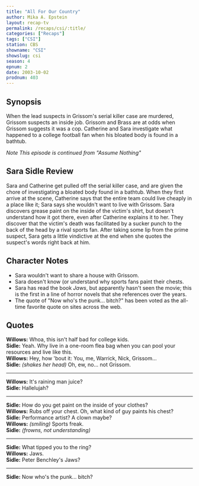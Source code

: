 ```yaml
---
title: "All For Our Country"
author: Mika A. Epstein
layout: recap-tv
permalink: /recaps/csi/:title/
categories: ["Recaps"]
tags: ["CSI"]
station: CBS
showname: "CSI"
showslug: csi
season: 4  
epnum: 2
date: 2003-10-02  
prodnum: 403  
---
```


## Synopsis

When the lead suspects in Grissom's serial killer case are murdered, Grissom suspects an inside job. Grissom and Brass are at odds when Grissom suggests it was a cop. Catherine and Sara investigate what happened to a college football fan when his bloated body is found in a bathtub.

_Note This episode is continued from "Assume Nothing"_

## Sara Sidle Review

Sara and Catherine get pulled off the serial killer case, and are given the chore of investigating a bloated body found in a bathtub. When they first arrive at the scene, Catherine says that the entire team could live cheaply in a place like it; Sara says she wouldn't want to live with Grissom. Sara discovers grease paint on the inside of the victim's shirt, but doesn't understand how it got there, even after Catherine explains it to her. They discover that the victim's death was facilitated by a sucker punch to the back of the head by a rival sports fan. After taking some lip from the prime suspect, Sara gets a little vindictive at the end when she quotes the suspect's words right back at him.

## Character Notes

* Sara wouldn't want to share a house with Grissom.  
* Sara doesn't know (or understand why sports fans paint their chests.  
* Sara has read the book _Jaws_, but apparently hasn't seen the movie; this is the first in a line of horror novels that she references over the years.  
* The quote of "Now who's the punk... bitch?" has been voted as the all-time favorite quote on sites across the web.

## Quotes

**Willows:** Whoa, this isn't half bad for college kids.  
**Sidle:** Yeah. Why live in a one-room flea bag when you can pool your resources and live like this.  
**Willows:** Hey, how 'bout it: You, me, Warrick, Nick, Grissom...  
**Sidle:** _(shakes her head)_ Oh, ew, no... not Grissom.  

- - -

**Willows:** It's raining man juice?  
**Sidle:** Hallelujah?  

- - -

**Sidle:** How do you get paint on the inside of your clothes?  
**Willows:** Rubs off your chest. Oh, what kind of guy paints his chest?  
**Sidle:** Performance artist? A clown maybe?  
**Willows:** _(smiling)_ Sports freak.  
**Sidle:** _(frowns, not understanding)_  

- - -

**Sidle:** What tipped you to the ring?  
**Willows:** Jaws.  
**Sidle:** Peter Benchley's Jaws?  

- - -

**Sidle:** Now who's the punk... bitch?
